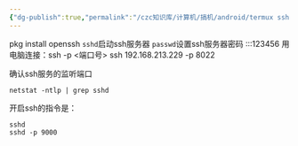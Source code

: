 ```yaml
---
{"dg-publish":true,"permalink":"/czc知识库/计算机/搞机/android/termux ssh笔记 连接termux开的ssh服务器 sshd/","dgPassFrontmatter":true,"created":"2024-06-18T17:45:20.886+08:00","updated":"2024-12-08T00:39:16.422+08:00"}
---
```





pkg install openssh
`sshd`启动ssh服务器
`passwd`设置ssh服务器密码  :::123456
用电脑连接：ssh <ip> -p <端口号>
ssh 192.168.213.229 -p 8022

确认ssh服务的监听端口

```text
netstat -ntlp | grep sshd
```

开启ssh的指令是：

```text
sshd
sshd -p 9000
```



